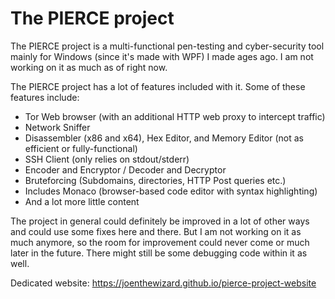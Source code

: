 # The PIERCE project

The PIERCE project is a multi-functional pen-testing and cyber-security tool mainly for Windows (since it's made with WPF) I made ages ago. I am not working on it as much as of right now.

The PIERCE project has a lot of features included with it. Some of these features include:

- Tor Web browser (with an additional HTTP web proxy to intercept traffic)
- Network Sniffer
- Disassembler (x86 and x64), Hex Editor, and Memory Editor (not as efficient or fully-functional)
- SSH Client (only relies on stdout/stderr)
- Encoder and Encryptor / Decoder and Decryptor
- Bruteforcing (Subdomains, directories, HTTP Post queries etc.)
- Includes Monaco (browser-based code editor with syntax highlighting)
- And a lot more little content

The project in general could definitely be improved in a lot of other ways and could use some fixes here and there.
But I am not working on it as much anymore, so the room for improvement could never come or much later in the future.
There might still be some debugging code within it as well.

Dedicated website:
https://joenthewizard.github.io/pierce-project-website
